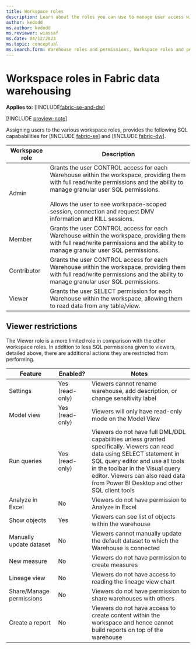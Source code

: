 ```yaml
---
title: Workspace roles
description: Learn about the roles you can use to manage user access within a workspace.
author: kedodd
ms.author: kedodd
ms.reviewer: wiassaf
ms.date: 04/12/2023
ms.topic: conceptual
ms.search.form: Warehouse roles and permissions, Workspace roles and permissions
---
```


# Workspace roles in Fabric data warehousing

**Applies to:** [!INCLUDE[fabric-se-and-dw](includes/applies-to-version/fabric-se-and-dw.md)]

[!INCLUDE [preview-note](../includes/preview-note.md)]

Assigning users to the various workspace roles, provides the following SQL capababilities for [!INCLUDE [fabric-se](includes/fabric-se.md)] and [!INCLUDE [fabric-dw](includes/fabric-dw.md)].

| Workspace role   |  Description |
|---|---|
|Admin|Grants the user CONTROL access for each Warehouse within the workspace, providing them with full read/write permissions and the ability to manage granular user SQL permissions.<br/><br/>Allows the user to see workspace-scoped session, connection and request DMV information and KILL sessions.|
|Member|Grants the user CONTROL access for each Warehouse within the workspace, providing them with full read/write permissions and the ability to manage granular user SQL permissions.|
|Contributor|Grants the user CONTROL access for each Warehouse within the workspace, providing them with full read/write permissions and the ability to manage granular user SQL permissions.|
|Viewer|Grants the user SELECT permission for each Warehouse within the workspace, allowing them to read data from any table/view.|


## Viewer restrictions
The Viewer role is a more limited role in comparison with the other workspace roles.  In addition to less SQL permissions given to viewers, detailed above, there are additional actions they are restricted from performing.

| Feature |  Enabled? | Notes |
|---|---|---|
|Settings|Yes (read-only)|Viewers cannot rename warehouse, add description, or change sensitivity label|
|Model view|Yes (read-only)|Viewers will only have read-only mode on the Model View|
|Run queries|Yes (read-only)|Viewers do not have full DML/DDL capabilities unless granted specifically. Viewers can read data using SELECT statement in SQL query editor and use all tools in the toolbar in the Visual query editor. Viewers can also read data from Power BI Desktop and other SQL client tools|
|Analyze in Excel|No|Viewers do not have permission to Analyze in Excel|
|Show objects|Yes|Viewers can see list of objects within the warehouse|
|Manually update dataset|No|Viewers cannot manually update the default dataset to which the Warehouse is connected|
|New measure|No|Viewers do not have permission to create measures|
|Lineage view|No|Viewers do not have access to reading the lineage view chart|
|Share/Manage permissions|No|Viewers do not have permission to share warehouses with others|
|Create a report|No|Viewers do not have access to create content within the workspace and hence cannot build reports on top of the warehouse|
